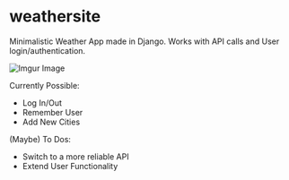 # weathersite
 Minimalistic Weather App made in Django. Works with API calls and User login/authentication.
 
 ![Imgur Image](https://i.imgur.com/Kt6x7cw.png)

Currently Possible:
- Log In/Out
- Remember User 
- Add New Cities

(Maybe) To Dos:
- Switch to a more reliable API
- Extend User Functionality 
